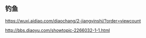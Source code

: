 ## 钓鱼
https://wuxi.aidiao.com/diaochang/2-jiangyinshi/?order=viewcount

http://bbs.diaoyu.com/showtopic-2266032-1-1.html